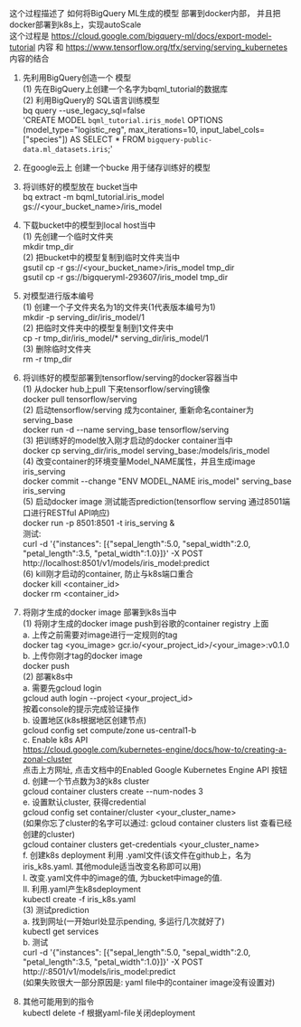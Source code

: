 这个过程描述了 如何将BigQuery ML生成的模型 部署到docker内部， 并且把docker部署到k8s上，实现autoScale  
这个过程是 https://cloud.google.com/bigquery-ml/docs/export-model-tutorial 内容 和 https://www.tensorflow.org/tfx/serving/serving_kubernetes 内容的结合    
1. 先利用BigQuery创造一个 模型  
    (1) 先在BigQuery上创建一个名字为bqml_tutorial的数据库    
    (2) 利用BigQuery的 SQL语言训练模型  
    bq query --use_legacy_sql=false \
  'CREATE MODEL `bqml_tutorial.iris_model`
  OPTIONS (model_type="logistic_reg",
      max_iterations=10, input_label_cols=["species"])
  AS SELECT
    *
  FROM
    `bigquery-public-data.ml_datasets.iris`;'  
  
2. 在google云上 创建一个bucke 用于储存训练好的模型  
 
3. 将训练好的模型放在 bucket当中  
  bq extract -m bqml_tutorial.iris_model gs://<your_bucket_name>/iris_model  

4. 下载bucket中的模型到local host当中  
  (1) 先创建一个临时文件夹  
    mkdir tmp_dir  
  (2) 把bucket中的模型复制到临时文件夹当中  
    gsutil cp -r gs://<your_bucket_name>/iris_model tmp_dir  
    gsutil cp -r gs://bigqueryml-293607/iris_model tmp_dir 
    
5. 对模型进行版本编号  
  (1) 创建一个子文件夹名为1的文件夹(1代表版本编号为1)  
    mkdir -p serving_dir/iris_model/1   
  (2) 把临时文件夹中的模型复制到1文件夹中  
    cp -r tmp_dir/iris_model/* serving_dir/iris_model/1   
  (3) 删除临时文件夹  
    rm -r tmp_dir  
    
6. 将训练好的模型部署到tensorflow/serving的docker容器当中  
  (1) 从docker hub上pull 下来tensorflow/serving镜像  
    docker pull tensorflow/serving   
  (2) 启动tensorflow/serving 成为container, 重新命名container为serving_base     
    docker run -d --name serving_base tensorflow/serving   
  (3) 把训练好的model放入刚才启动的docker container当中    
    docker cp serving_dir/iris_model serving_base:/models/iris_model  
  (4) 改变container的环境变量Model_NAME属性，并且生成image iris_serving   
    docker commit --change "ENV MODEL_NAME iris_model" serving_base iris_serving  
  (5) 启动docker image 测试能否prediction(tensorflow serving 通过8501端口进行RESTful API响应)  
    docker run -p 8501:8501 -t iris_serving &  
    测试:  
      curl -d '{"instances": [{"sepal_length":5.0, "sepal_width":2.0, "petal_length":3.5, "petal_width":1.0}]}' -X POST http://localhost:8501/v1/models/iris_model:predict  
  (6) kill刚才启动的container, 防止与k8s端口重合   
    docker kill <container_id>  
    docker rm <container_id>  
    
 7. 将刚才生成的docker image 部署到k8s当中  
  (1) 将刚才生成的docker image push到谷歌的container registry 上面  
      a. 上传之前需要对image进行一定规则的tag  
        docker tag <you_image> gcr.io/<your_project_id>/<your_image>:v0.1.0  
      b.  上传你刚才tag的docker image  
        docker push <you-pre-taged-image>   
  (2) 部署k8s中  
      a. 需要先gcloud login  
        gcloud auth login --project <your_project_id>  
        按着console的提示完成验证操作  
      b. 设置地区(k8s根据地区创建节点)   
        gcloud config set compute/zone us-central1-b  
      c. Enable k8s API  
        https://cloud.google.com/kubernetes-engine/docs/how-to/creating-a-zonal-cluster   
        点击上方网址, 点击文档中的Enabled Google Kubernetes Engine API 按钮  
      d. 创建一个节点数为3的k8s cluster  
        gcloud container clusters create <name your cluster> --num-nodes 3  
      e. 设置默认cluster, 获得credential  
        gcloud config set container/cluster <your_cluster_name>  
        (如果你忘了cluster的名字可以通过: gcloud container clusters list 查看已经创建的cluster)  
        gcloud container clusters get-credentials <your_cluster_name>  
      f. 创建k8s deployment 利用 .yaml文件(该文件在github上，名为iris_k8s.yaml. 其他module适当改变名称即可以用)  
        I. 改变.yaml文件中的image的值, 为bucket中image的值.  
        II. 利用.yaml产生k8sdeployment  
            kubectl create -f iris_k8s.yaml   
  (3) 测试prediction   
      a. 找到网址(一开始url处显示pending, 多运行几次就好了)   
        kubectl get services    
      b. 测试  
        curl -d '{"instances": [{"sepal_length":5.0, "sepal_width":2.0, "petal_length":3.5, "petal_width":1.0}]}' -X POST http://<k8s url>:8501/v1/models/iris_model:predict  
      (如果失败很大一部分原因是: yaml file中的container image没有设置对)  
  
  8. 其他可能用到的指令  
    kubectl delete -f <yaml-file> 根据yaml-file关闭deployment  
  
    
  
  
  
  

